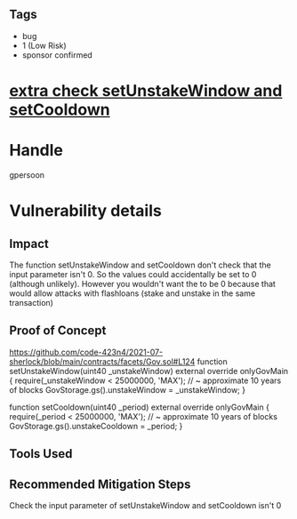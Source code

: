 ## Tags

- bug
- 1 (Low Risk)
- sponsor confirmed

# [extra check setUnstakeWindow and setCooldown](https://github.com/code-423n4/2021-07-sherlock-findings/issues/18) 

# Handle

gpersoon


# Vulnerability details

## Impact
The function setUnstakeWindow and setCooldown don't check that the input parameter isn't 0.
So the values could accidentally be set to 0 (although unlikely).
However you wouldn't want the to be 0 because that would allow attacks with flashloans (stake and unstake in the same transaction)

## Proof of Concept
https://github.com/code-423n4/2021-07-sherlock/blob/main/contracts/facets/Gov.sol#L124
 function setUnstakeWindow(uint40 _unstakeWindow) external override onlyGovMain {
    require(_unstakeWindow < 25000000, 'MAX'); // ~ approximate 10 years of blocks
    GovStorage.gs().unstakeWindow = _unstakeWindow;
  }

  function setCooldown(uint40 _period) external override onlyGovMain {
    require(_period < 25000000, 'MAX'); // ~ approximate 10 years of blocks
    GovStorage.gs().unstakeCooldown = _period;
  }

## Tools Used

## Recommended Mitigation Steps
Check the input parameter of setUnstakeWindow and setCooldown isn't 0




